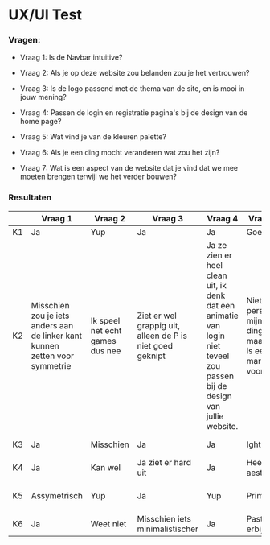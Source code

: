 # UX/UI Test
### Vragen:
- Vraag 1: Is de Navbar intuitive?
- Vraag 2: Als je op deze website zou belanden zou je het vertrouwen?
- Vraag 3: Is de logo passend met de thema van de site, en is mooi in jouw mening?
- Vraag 4: Passen de login en registratie pagina's bij de design van de home page?

- Vraag 5: Wat vind je van de kleuren palette?
- Vraag 6: Als je een ding mocht veranderen wat zou het zijn?
- Vraag 7: Wat is een aspect van de website dat je vind dat we mee moeten brengen terwijl we het verder bouwen?

### Resultaten
||Vraag 1|Vraag 2|Vraag 3|Vraag 4|Vraag 5|Vraag 6|Vraag 7|
|---|---|---|---|---|---|---|---|
|K1|Ja|Yup|Ja|Ja|Goed|Niks echts|Idk|
|K2|Misschien zou je iets anders aan de linker kant kunnen zetten voor symmetrie|Ik speel net echt games dus nee|Ziet er wel grappig uit, alleen de P is niet goed geknipt|Ja ze zien er heel clean uit, ik denk dat een animatie van login niet teveel zou passen bij de design van jullie website.|Niet perse mijn ding, maar er is een markt voor|Persoonlijk andere font, andere kleur. En de andere connotaties met dp|Ik zou wat meer focus op de UX spenderen in plaats van UI focus omdat het nu mooi is. Of wat jullie mooi vinden maar ik denk dat goeie ervaring beter is.|
|K3|Ja|Misschien|Ja|Ja|Ight|Niet echt iets|Idk|
|K4|Ja|Kan wel|Ja ziet er hard uit|Ja|Heel aesthetic|Copyright ding fixen|Aesthetic houden|
|K5|Assymetrisch|Yup|Ja|Yup|Prima|Weet niks op het moment|Idk|
|K6|Ja|Weet niet|Misschien iets minimalistischer|Ja|Past erbij|Idk|Idk|


